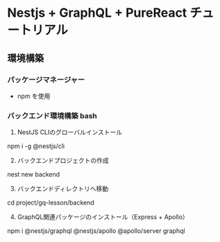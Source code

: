 # Nestjs + GraphQL + PureReact チュートリアル

## 環境構築

### パッケージマネージャー
- npm を使用

### バックエンド環境構築 bash

1. NestJS CLIのグローバルインストール

npm i -g @nestjs/cli

2. バックエンドプロジェクトの作成

nest new backend

3. バックエンドディレクトリへ移動

cd project/gq-lesson/backend

4. GraphQL関連パッケージのインストール（Express + Apollo）

npm i @nestjs/graphql @nestjs/apollo @apollo/server graphql

